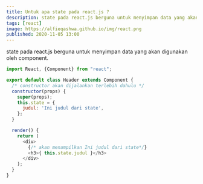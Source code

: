 ```yaml
---
title: Untuk apa state pada react.js ?
description: state pada react.js berguna untuk menyimpan data yang akan digunakan oleh component.
tags: [react]
image: https://alfieqashwa.github.io/img/react.png
published: 2020-11-05 13:00
---
```


state pada react.js berguna untuk menyimpan data yang akan digunakan oleh component. <br>

```js
import React, {Component} from "react";

export default class Header extends Component {
  /* constructor akan dijalankan terlebih dahulu */
  constructor(props) {
    super(props);
    this.state = {
      judul: 'Ini judul dari state',
    };
  }

  render() {
    return (
      <div>
        {/* akan menampilkan Ini judul dari state*/}
        <h3>{ this.state.judul }</h3>
      </div>
    );
  }
}
```